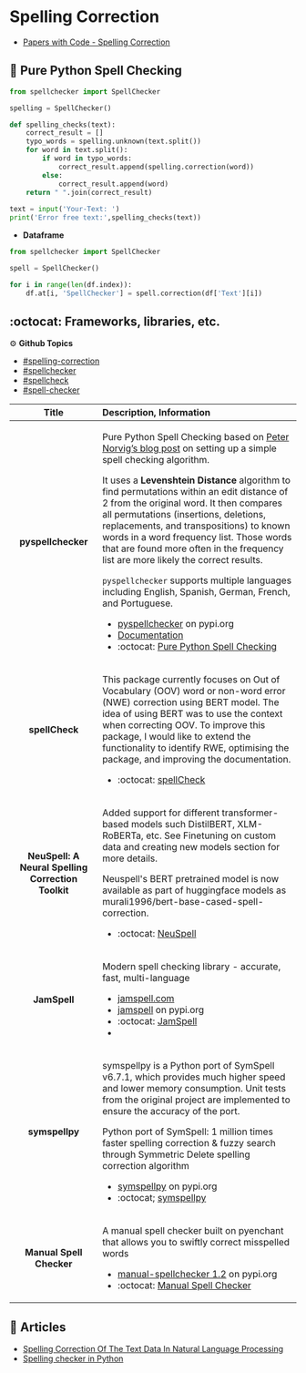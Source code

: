 # Spelling Correction

- [Papers with Code - Spelling Correction](https://paperswithcode.com/task/spelling-correction)

## 🔹 Pure Python Spell Checking

```python
from spellchecker import SpellChecker

spelling = SpellChecker()

def spelling_checks(text):
    correct_result = []
    typo_words = spelling.unknown(text.split())
    for word in text.split():
        if word in typo_words:
            correct_result.append(spelling.correction(word))
        else:
            correct_result.append(word)
    return " ".join(correct_result)
        
text = input('Your-Text: ')
print('Error free text:',spelling_checks(text))
```
- **Dataframe** 

```python
from spellchecker import SpellChecker

spell = SpellChecker()

for i in range(len(df.index)):
    df.at[i, 'SpellChecker'] = spell.correction(df['Text'][i])
```

## :octocat: Frameworks, libraries, etc.

⚙️ **Github Topics**

- [#spelling-correction](https://github.com/topics/spelling-correction)
- [#spellchecker](https://github.com/topics/spellchecker)
- [#spellcheck](https://github.com/topics/spellcheck)
- [#spell-checker](https://github.com/topics/spell-checker)


| Title | Description, Information |
| :---:         |          :--- |
|**pyspellchecker**|<p>Pure Python Spell Checking based on [Peter Norvig’s blog post](https://norvig.com/spell-correct.html) on setting up a simple spell checking algorithm.</p><p>It uses a **Levenshtein Distance** algorithm to find permutations within an edit distance of 2 from the original word. It then compares all permutations (insertions, deletions, replacements, and transpositions) to known words in a word frequency list. Those words that are found more often in the frequency list are more likely the correct results.</p><p>`pyspellchecker` supports multiple languages including English, Spanish, German, French, and Portuguese.</p><ul><li>[pyspellchecker](https://pypi.org/project/pyspellchecker/) on pypi.org</li><li>[Documentation](https://pyspellchecker.readthedocs.io/en/latest/index.html#pyspellchecker)</li><li> :octocat: [Pure Python Spell Checking](https://github.com/barrust/pyspellchecker)</li></ul>|
|**spellCheck**|<p>This package currently focuses on Out of Vocabulary (OOV) word or non-word error (NWE) correction using BERT model. The idea of using BERT was to use the context when correcting OOV. To improve this package, I would like to extend the functionality to identify RWE, optimising the package, and improving the documentation.</p><ul><li> :octocat: [spellCheck](https://github.com/R1j1t/contextualSpellCheck)</li></ul>|
|**NeuSpell: A Neural Spelling Correction Toolkit**|<p>Added support for different transformer-based models such DistilBERT, XLM-RoBERTa, etc. See Finetuning on custom data and creating new models section for more details.</p><p>Neuspell's BERT pretrained model is now available as part of huggingface models as murali1996/bert-base-cased-spell-correction.</p><ul><li> :octocat: [NeuSpell](https://github.com/neuspell/neuspell#Installation-through-pip)</li></ul>|
|**JamSpell**|<p>Modern spell checking library - accurate, fast, multi-language</p><ul><li>[jamspell.com](https://jamspell.com)</li><li>[jamspell](https://pypi.org/project/jamspell/) on pypi.org</li><li> :octocat: [JamSpell](https://github.com/bakwc/JamSpell)</li><li>[]()</li></ul>|
|**symspellpy**|<p>symspellpy is a Python port of SymSpell v6.7.1, which provides much higher speed and lower memory consumption. Unit tests from the original project are implemented to ensure the accuracy of the port.</p><p>Python port of SymSpell: 1 million times faster spelling correction & fuzzy search through Symmetric Delete spelling correction algorithm</p><ul><li>[symspellpy](https://pypi.org/project/symspellpy/) on pypi.org</li><li> :octocat; [symspellpy](https://github.com/mammothb/symspellpy)</li></ul>|
|**Manual Spell Checker**|<p>A manual spell checker built on pyenchant that allows you to swiftly correct misspelled words</p><ul><li>[manual-spellchecker 1.2](https://pypi.org/project/manual-spellchecker/) on pypi.org</li><li> :octocat: [Manual Spell Checker](https://github.com/atif-hassan/manual_spellchecker)</li></ul>|

## 📰 Articles

- [Spelling Correction Of The Text Data In Natural Language Processing](https://medium.com/@nutanbhogendrasharma/spelling-correction-of-the-text-data-in-natural-language-processing-e9848407cf3b)
- [Spelling checker in Python](https://www.geeksforgeeks.org/spelling-checker-in-python/)

